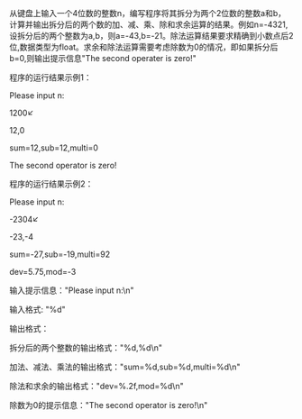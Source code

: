 从键盘上输入一个4位数的整数n，编写程序将其拆分为两个2位数的整数a和b，计算并输出拆分后的两个数的加、减、乘、除和求余运算的结果。例如n=-4321,设拆分后的两个整数为a,b，则a=-43,b=-21。除法运算结果要求精确到小数点后2位,数据类型为float。求余和除法运算需要考虑除数为0的情况，即如果拆分后b=0,则输出提示信息"The second operater is zero!"



程序的运行结果示例1：

Please input n:

1200↙

12,0

sum=12,sub=12,multi=0

The second operator is zero!



程序的运行结果示例2：

Please input n:

-2304↙

-23,-4

sum=-27,sub=-19,multi=92

dev=5.75,mod=-3



输入提示信息："Please input n:\n"

输入格式: "%d"

输出格式：

拆分后的两个整数的输出格式："%d,%d\n"

加法、减法、乘法的输出格式："sum=%d,sub=%d,multi=%d\n"

除法和求余的输出格式："dev=%.2f,mod=%d\n"

除数为0的提示信息："The second operator is zero!\n"